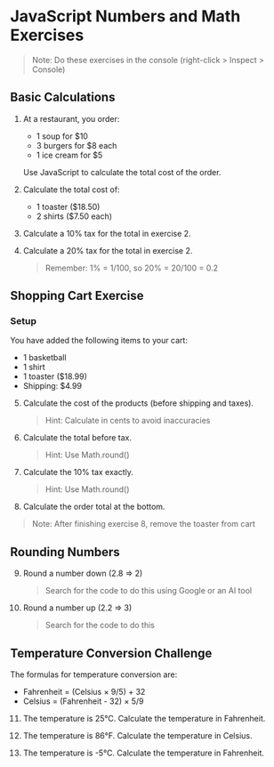 # JavaScript Numbers and Math Exercises

> Note: Do these exercises in the console (right-click > Inspect > Console)

## Basic Calculations

1. At a restaurant, you order:
   - 1 soup for $10
   - 3 burgers for $8 each
   - 1 ice cream for $5
   
   Use JavaScript to calculate the total cost of the order.

2. Calculate the total cost of:
   - 1 toaster ($18.50)
   - 2 shirts ($7.50 each)

3. Calculate a 10% tax for the total in exercise 2.

4. Calculate a 20% tax for the total in exercise 2.
   > Remember: 1% = 1/100, so 20% = 20/100 = 0.2

## Shopping Cart Exercise

### Setup
You have added the following items to your cart:
- 1 basketball
- 1 shirt
- 1 toaster ($18.99)
- Shipping: $4.99

5. Calculate the cost of the products (before shipping and taxes).
   > Hint: Calculate in cents to avoid inaccuracies

6. Calculate the total before tax.
   > Hint: Use Math.round()

7. Calculate the 10% tax exactly.
   > Hint: Use Math.round()

8. Calculate the order total at the bottom.

> Note: After finishing exercise 8, remove the toaster from cart

## Rounding Numbers

9. Round a number down (2.8 => 2)
   > Search for the code to do this using Google or an AI tool

10. Round a number up (2.2 => 3)
    > Search for the code to do this

## Temperature Conversion Challenge

The formulas for temperature conversion are:
- Fahrenheit = (Celsius × 9/5) + 32
- Celsius = (Fahrenheit - 32) × 5/9

11. The temperature is 25°C. Calculate the temperature in Fahrenheit.

12. The temperature is 86°F. Calculate the temperature in Celsius.

13. The temperature is -5°C. Calculate the temperature in Fahrenheit.

